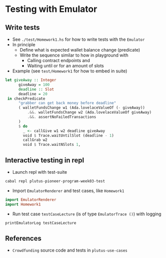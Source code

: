 

# Testing with Emulator

## Write tests

- See `./test/Homework1.hs` for how to write tests with the `Emulator`
- In principle
  - Define what is expected wallet balance change (predicate)
  - Write the sequence similar to how in playground with
    - Calling contract endpoints and
    - Waiting until or for an amount of slots
- Example (see `test/Homework1` for how to embed in suite)
```haskell
let giveAway :: Integer
      giveAway = 100
      deadline :: Slot
      deadline = 20
 in checkPredicate
      "grabber can get back money before deadline"
      ( walletFundsChange w1 (Ada.lovelaceValueOf (- giveAway))
          .&&. walletFundsChange w2 (Ada.lovelaceValueOf giveAway)
          .&&. assertNoFailedTransactions
      )
      $ do
        _ <- callGive w1 w2 deadline giveAway
        void $ Trace.waitUntilSlot (deadline - 1)
        callGrab w2
        void $ Trace.waitNSlots 1,
```


## Interactive testing in repl

- Launch repl with test-suite
```bash
cabal repl plutus-pioneer-program-week03-test
```
- Import `EmulatorRenderer` and test cases, like `Homework1`
```haskell
import EmulatorRenderer
import Homework1
```
- Run test case `testCaseLecture` (is of type `EmulatorTrace ()`) with logging
```haskell
printEmulatorLog testCaseLecture
```


## References

- `Crowdfunding` source code and tests in `plutus-use-cases`
